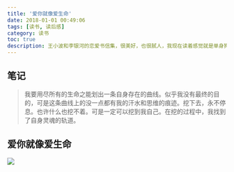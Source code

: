 ```yaml
---
title: '爱你就像爱生命'
date: 2018-01-01 00:49:06
tags: [读书, 读后感]
category: 读书
toc: true
description: 王小波和李银河的恋爱书信集，很美好，也很腻人，我现在读着感觉就是单身狗在“自虐”。 
---
```


## 笔记
> 我要用尽所有的生命之能划出一条自身存在的曲线。似乎我没有最终的目的，可是这条曲线上的没一点都有我的汗水和思维的痕迹。挖下去，永不停息。也许什么也挖不着。可是一定可以挖到我自己。在挖的过程中，我找到了自身灵魂的轨道。

## 爱你就像爱生命
![](https://gss3.bdstatic.com/7Po3dSag_xI4khGkpoWK1HF6hhy/baike/c0%3Dbaike272%2C5%2C5%2C272%2C90/sign=b5c5d81fe350352aa56c2d5a322a9097/a2cc7cd98d1001e9b637c3a7b20e7bec54e7970b.jpg)

